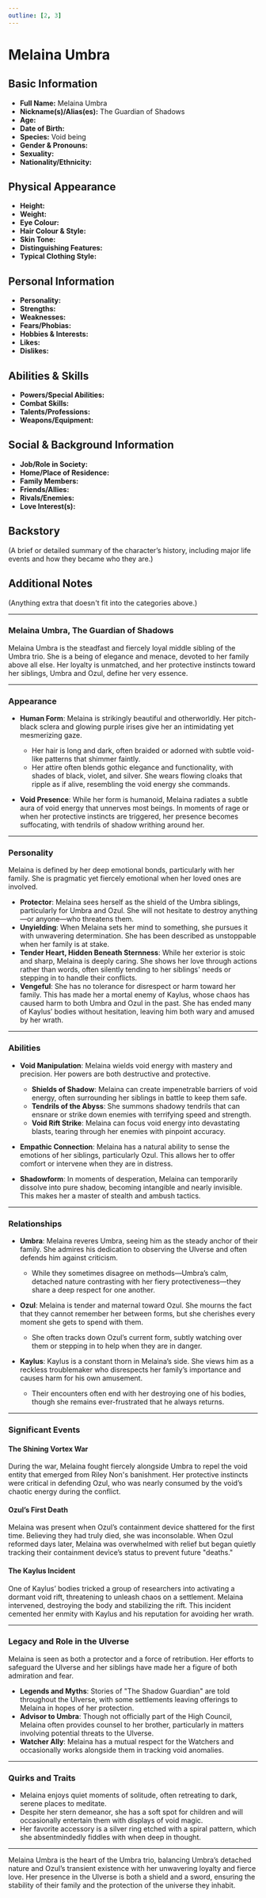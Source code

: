 ```yaml
---
outline: [2, 3]
---
```


# Melaina Umbra

## **Basic Information**

- **Full Name:** Melaina Umbra
- **Nickname(s)/Alias(es):** The Guardian of Shadows
- **Age:**
- **Date of Birth:**
- **Species:** Void being
- **Gender & Pronouns:**
- **Sexuality:**
- **Nationality/Ethnicity:**

## **Physical Appearance**

- **Height:**
- **Weight:**
- **Eye Colour:**
- **Hair Colour & Style:**
- **Skin Tone:**
- **Distinguishing Features:**
- **Typical Clothing Style:**

## **Personal Information**

- **Personality:**
- **Strengths:**
- **Weaknesses:**
- **Fears/Phobias:**
- **Hobbies & Interests:**
- **Likes:**
- **Dislikes:**

## **Abilities & Skills**

- **Powers/Special Abilities:**
- **Combat Skills:**
- **Talents/Professions:**
- **Weapons/Equipment:**

## **Social & Background Information**

- **Job/Role in Society:**
- **Home/Place of Residence:**
- **Family Members:**
- **Friends/Allies:**
- **Rivals/Enemies:**
- **Love Interest(s):**

## **Backstory**

(A brief or detailed summary of the character’s history, including major life events and how they became who they are.)

## **Additional Notes**

(Anything extra that doesn't fit into the categories above.)

---

### **Melaina Umbra, The Guardian of Shadows**

Melaina Umbra is the steadfast and fiercely loyal middle sibling of the Umbra trio. She is a being of elegance and menace, devoted to her family above all else. Her loyalty is unmatched, and her protective instincts toward her siblings, Umbra and Ozul, define her very essence.

---

### **Appearance**

- **Human Form**: Melaina is strikingly beautiful and otherworldly. Her pitch-black sclera and glowing purple irises give her an intimidating yet mesmerizing gaze.

  - Her hair is long and dark, often braided or adorned with subtle void-like patterns that shimmer faintly.
  - Her attire often blends gothic elegance and functionality, with shades of black, violet, and silver. She wears flowing cloaks that ripple as if alive, resembling the void energy she commands.

- **Void Presence**: While her form is humanoid, Melaina radiates a subtle aura of void energy that unnerves most beings. In moments of rage or when her protective instincts are triggered, her presence becomes suffocating, with tendrils of shadow writhing around her.

---

### **Personality**

Melaina is defined by her deep emotional bonds, particularly with her family. She is pragmatic yet fiercely emotional when her loved ones are involved.

- **Protector**: Melaina sees herself as the shield of the Umbra siblings, particularly for Umbra and Ozul. She will not hesitate to destroy anything—or anyone—who threatens them.
- **Unyielding**: When Melaina sets her mind to something, she pursues it with unwavering determination. She has been described as unstoppable when her family is at stake.
- **Tender Heart, Hidden Beneath Sternness**: While her exterior is stoic and sharp, Melaina is deeply caring. She shows her love through actions rather than words, often silently tending to her siblings' needs or stepping in to handle their conflicts.
- **Vengeful**: She has no tolerance for disrespect or harm toward her family. This has made her a mortal enemy of Kaylus, whose chaos has caused harm to both Umbra and Ozul in the past. She has ended many of Kaylus’ bodies without hesitation, leaving him both wary and amused by her wrath.

---

### **Abilities**

- **Void Manipulation**: Melaina wields void energy with mastery and precision. Her powers are both destructive and protective.

  - **Shields of Shadow**: Melaina can create impenetrable barriers of void energy, often surrounding her siblings in battle to keep them safe.
  - **Tendrils of the Abyss**: She summons shadowy tendrils that can ensnare or strike down enemies with terrifying speed and strength.
  - **Void Rift Strike**: Melaina can focus void energy into devastating blasts, tearing through her enemies with pinpoint accuracy.

- **Empathic Connection**: Melaina has a natural ability to sense the emotions of her siblings, particularly Ozul. This allows her to offer comfort or intervene when they are in distress.

- **Shadowform**: In moments of desperation, Melaina can temporarily dissolve into pure shadow, becoming intangible and nearly invisible. This makes her a master of stealth and ambush tactics.

---

### **Relationships**

- **Umbra**: Melaina reveres Umbra, seeing him as the steady anchor of their family. She admires his dedication to observing the Ulverse and often defends him against criticism.

  - While they sometimes disagree on methods—Umbra’s calm, detached nature contrasting with her fiery protectiveness—they share a deep respect for one another.

- **Ozul**: Melaina is tender and maternal toward Ozul. She mourns the fact that they cannot remember her between forms, but she cherishes every moment she gets to spend with them.

  - She often tracks down Ozul’s current form, subtly watching over them or stepping in to help when they are in danger.

- **Kaylus**: Kaylus is a constant thorn in Melaina’s side. She views him as a reckless troublemaker who disrespects her family’s importance and causes harm for his own amusement.
  - Their encounters often end with her destroying one of his bodies, though she remains ever-frustrated that he always returns.

---

### **Significant Events**

#### **The Shining Vortex War**

During the war, Melaina fought fiercely alongside Umbra to repel the void entity that emerged from Riley Non's banishment. Her protective instincts were critical in defending Ozul, who was nearly consumed by the void’s chaotic energy during the conflict.

#### **Ozul’s First Death**

Melaina was present when Ozul’s containment device shattered for the first time. Believing they had truly died, she was inconsolable. When Ozul reformed days later, Melaina was overwhelmed with relief but began quietly tracking their containment device’s status to prevent future "deaths."

#### **The Kaylus Incident**

One of Kaylus’ bodies tricked a group of researchers into activating a dormant void rift, threatening to unleash chaos on a settlement. Melaina intervened, destroying the body and stabilizing the rift. This incident cemented her enmity with Kaylus and his reputation for avoiding her wrath.

---

### **Legacy and Role in the Ulverse**

Melaina is seen as both a protector and a force of retribution. Her efforts to safeguard the Ulverse and her siblings have made her a figure of both admiration and fear.

- **Legends and Myths**: Stories of "The Shadow Guardian" are told throughout the Ulverse, with some settlements leaving offerings to Melaina in hopes of her protection.
- **Advisor to Umbra**: Though not officially part of the High Council, Melaina often provides counsel to her brother, particularly in matters involving potential threats to the Ulverse.
- **Watcher Ally**: Melaina has a mutual respect for the Watchers and occasionally works alongside them in tracking void anomalies.

---

### **Quirks and Traits**

- Melaina enjoys quiet moments of solitude, often retreating to dark, serene places to meditate.
- Despite her stern demeanor, she has a soft spot for children and will occasionally entertain them with displays of void magic.
- Her favorite accessory is a silver ring etched with a spiral pattern, which she absentmindedly fiddles with when deep in thought.

---

Melaina Umbra is the heart of the Umbra trio, balancing Umbra’s detached nature and Ozul’s transient existence with her unwavering loyalty and fierce love. Her presence in the Ulverse is both a shield and a sword, ensuring the stability of their family and the protection of the universe they inhabit.
